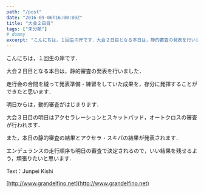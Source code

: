 ```yaml
---
path: "/post"
date: "2016-09-06T16:00:00Z"
title: "大会２日目"
tags: ["未分類"]
# dummy
excerpt: "こんにちは，１回生の岸です．大会２日目となる本日は，静的審査の発表を行いました．走行会の合間を縫って発表準備・練習をしていた成果を，存分に発揮することが..."
---
```




こんにちは，１回生の岸です．

大会２日目となる本日は，静的審査の発表を行いました．

走行会の合間を縫って発表準備・練習をしていた成果を，存分に発揮することができたと思います．

明日からは，動的審査がはじまります．

大会３日目の明日はアクセラレーションとスキットパッド，オートクロスの審査が行われます．

また，本日の静的審査の結果とアクセラ・スキパの結果が発表されます．

エンデュランスの走行順序も明日の審査で決定されるので，いい結果を残せるよう，頑張りたいと思います．

Text：Junpei Kishi

[http://www.grandelfino.net](http://www.grandelfino.net)

